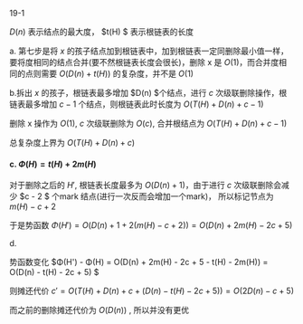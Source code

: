 19-1

$D(n)$ 表示结点的最大度， $t(H) $ 表示根链表的长度



a. 第七步是将 $x$ 的孩子结点加到根链表中，加到根链表一定同删除最小值一样，要将度相同的结点合并(要不然根链表长度会很长)，删除 x 是 $O(1)$，而合并度相同的点则需要 $O(D(n) + t(H))$ 的复杂度，并不是 $O(1)$



b.拆出 $x$ 的孩子，根链表最多增加 $D(n) $个结点，进行 $c$ 次级联删除操作，根链表最多增加 $c - 1$ 个结点，则根链表此时长度为 $O(T(H) + D(n) + c - 1)$

删除 x 操作为 $O(1)$, $c$ 次级联删除为 $O(c)$, 合并根结点为 $O(T(H) + D(n) + c - 1)$

总复杂度上界为  $O(T(H) + D(n) + c)$



#### c. $Φ(H) = t(H) + 2m(H)$

对于删除之后的 $H'$, 根链表长度最多为 $O(D(n) + 1)$，由于进行 $c$ 次级联删除会减少 $c - 2 $ 个mark 结点(进行一次反而会增加一个mark)， 所以标记节点为 $m(H) - c + 2$

于是势函数 $Φ(H') = O(D(n) + 1 + 2(m(H) - c + 2)) = O(D(n) + 2m(H) - 2c + 5)$



d.

势函数变化  $Φ(H')  - Φ(H) = O(D(n) + 2m(H) - 2c + 5 - t(H) - 2m(H)) = O(D(n) - t(H) - 2c + 5) $

则摊还代价 $c' = O(T(H) + D(n) + c + (D(n) - t(H) - 2c + 5)) = O(2D(n) - c + 5)$ 

而之前的删除摊还代价为 $O(D(n))$ , 所以并没有更优